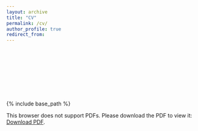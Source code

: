 ```yaml
---
layout: archive
title: "CV"
permalink: /cv/
author_profile: true
redirect_from:
---
```


{% include base_path %}
<object data="https://TonyCYTW.github.io/document/Tony Huang_UTD_CV_20221002.pdf" type="application/pdf" width="700px" height="700px">
    <embed src="https://TonyCYTW.github.io/document/Tony Huang_UTD_CV_20221002.pdf">
        <p>This browser does not support PDFs. Please download the PDF to view it: <a href="https://TonyCYTW.github.io/document/Tony Huang_UTD_CV_20221002.pdf">Download PDF</a>.</p>
    </embed>
</object>

<!-- 
Education
======
* Bachelors in Statistics, Chemical Biology, Computer Science and Applied Math, Highest Honor, UC Berkeley, August
2013 - August 2017

Research experience
======
* Summer 2015: Research Assistant
  * UC Berkeley
  * Duties included: 
  * Supervisor: 

* Fall 2015: Research Assistant
  * UC Berkeley
  * Duties included: 
  * Supervisor: 
  
* Fall 2015: Research Assistant
  * UC Berkeley
  * Duties included: 
  * Supervisor: 
  
* Fall 2015: Research Assistant
  * UC Berkeley
  * Duties included: 
  * Supervisor: 

Skills
======
* Skill 1
* Skill 2
  * Sub-skill 2.1
  * Sub-skill 2.2
  * Sub-skill 2.3
* Skill 3

Publications
======
  {% for post in site.publications %}
    {% include archive-single-cv.html %}
  {% endfor %}

Presentations
======
  {% for post in site.talks %}
    {% unless post.talk_type == "Conference proceedings talk" %}
      {% include archive-single-talk-cv.html %}
    {% endunless %}
  {% endfor %}

Teaching
======
  {% for post in site.teaching %}
    {% include archive-single-cv.html %}
  {% endfor %}
 -->
